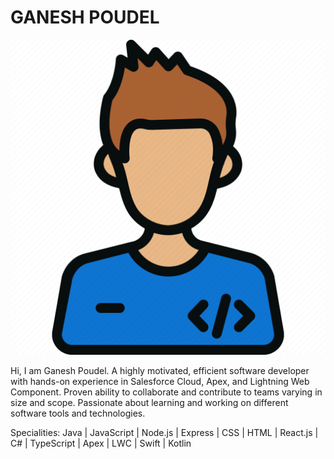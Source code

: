 # GANESH POUDEL

![](6170186.png)

Hi, I am Ganesh Poudel. A highly motivated, efficient software developer with hands-on experience in Salesforce Cloud, Apex, and Lightning Web Component.
Proven ability to collaborate and contribute to teams varying in size and scope. Passionate about learning and working on different software tools and technologies.

Specialities: Java | JavaScript | Node.js | Express | CSS | HTML | React.js | C# | TypeScript | Apex | LWC | Swift | Kotlin